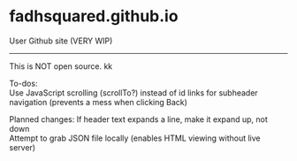 # fadhsquared.github.io

User Github site (VERY WIP)

---

This is NOT open source. kk

To-dos:  
Use JavaScript scrolling (scrollTo?) instead of id links for subheader navigation (prevents a mess when clicking Back)

Planned changes:
If header text expands a line, make it expand up, not down  
Attempt to grab JSON file locally (enables HTML viewing without live server)
